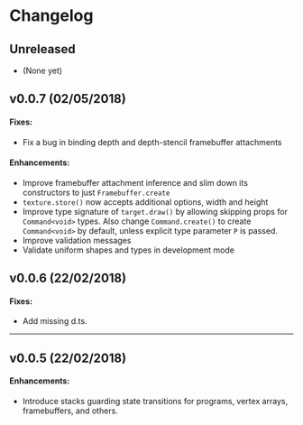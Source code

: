 # Changelog

## Unreleased

-   (None yet)

## v0.0.7 (02/05/2018)
#### Fixes:

-   Fix a bug in binding depth and depth-stencil framebuffer attachments

#### Enhancements:

-   Improve framebuffer attachment inference and slim down its constructors to
    just `Framebuffer.create`
-   `texture.store()` now accepts additional options, width and height
-   Improve type signature of `target.draw()` by allowing skipping props for
    `Command<void>` types. Also change `Command.create()` to create `Command<void>`
    by default, unless explicit type parameter `P` is passed.
-   Improve validation messages
-   Validate uniform shapes and types in development mode


## v0.0.6 (22/02/2018)
#### Fixes:

-   Add missing d.ts.

---

## v0.0.5 (22/02/2018)
#### Enhancements:

-   Introduce stacks guarding state transitions for programs, vertex arrays,
    framebuffers, and others.
